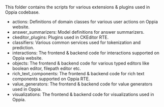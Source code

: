 This folder contains the scripts for various extensions & plugins used in Oppia codebase.

- actions: Definitions of domain classes for various user actions on Oppia website.
- answer_summarizers: Model definitions for answer summarizers.
- ckeditor_plugins: Plugins used in CKEditor RTE.
- classifiers: Various common services used for tokenization and prediction.
- interactions: The frontend & backend code for interactions supported on Oppia website.
- objects: The frontend & backend code for various typed editors like boolean editor, filepath editor etc.
- rich_text_components: The frontend & backend code for rich text components supported on Oppia RTE.
- value_generators: The frontend & backend code for value generators used in Oppia.
- visualizations: The frontend & backend code for visualizations used in Oppia.
